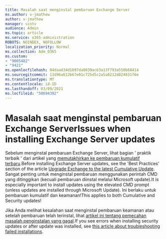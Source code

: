```yaml
---
title: Masalah saat menginstal pembaruan Exchange Server
ms.author: v-jmathew
author: v-jmathew
manager: scotv
audience: Admin
ms.topic: article
ms.service: o365-administration
ROBOTS: NOINDEX, NOFOLLOW
localization_priority: Normal
ms.collection: Adm_O365
ms.custom:
- "9005482"
- "9421"
ms.openlocfilehash: 04daad34d1097da0039ac63a13f793a550b68414
ms.sourcegitcommit: 13d96a612b67e01c725d5c2a5a0212d824031f6e
ms.translationtype: MT
ms.contentlocale: id-ID
ms.lasthandoff: 03/09/2021
ms.locfileid: "50694392"
---
```

# <a name="issues-when-installing-exchange-server-updates"></a><span data-ttu-id="5d063-102">Masalah saat menginstal pembaruan Exchange Server</span><span class="sxs-lookup"><span data-stu-id="5d063-102">Issues when installing Exchange Server updates</span></span>

<span data-ttu-id="5d063-103">Sebelum menginstal pembaruan Exchange Server, lihat bagian ' praktik terbaik ' dari artikel yang [memutakhirkan ke pembaruan kumulatif terbaru](https://docs.microsoft.com/Exchange/plan-and-deploy/install-cumulative-updates).</span><span class="sxs-lookup"><span data-stu-id="5d063-103">Before installing Exchange Server updates, see the 'Best Practices' section of the article [Upgrade Exchange to the latest Cumulative Update](https://docs.microsoft.com/Exchange/plan-and-deploy/install-cumulative-updates).</span></span> <span data-ttu-id="5d063-104">Sangat penting untuk menginstal pembaruan menggunakan perintah CMD yang ditinggikan (kecuali pembaruan diinstal melalui Microsoft update).</span><span class="sxs-lookup"><span data-stu-id="5d063-104">It is especially important to install updates using the elevated CMD prompt (unless updates are installed through Microsoft Update).</span></span> <span data-ttu-id="5d063-105">Ini berlaku untuk pembaruan kumulatif dan keamanan!</span><span class="sxs-lookup"><span data-stu-id="5d063-105">This applies to both Cumulative and Security updates!</span></span>

<span data-ttu-id="5d063-106">Jika Anda melihat kesalahan saat menginstal pembaruan keamanan atau setelah pembaruan telah terinstal, lihat [artikel ini tentang pemecahan masalah penginstalan yang gagal](https://aka.ms/exupdatefaq).</span><span class="sxs-lookup"><span data-stu-id="5d063-106">If you see errors when installing security updates or after update was installed, see [this article about troubleshooting failed installations](https://aka.ms/exupdatefaq).</span></span>
